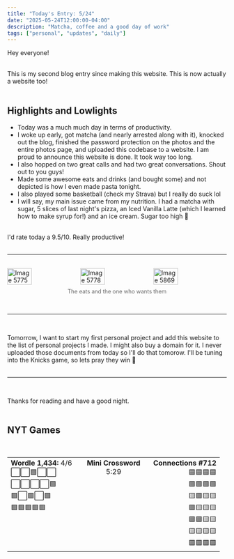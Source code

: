 ```yaml
---
title: "Today's Entry: 5/24"
date: "2025-05-24T12:00:00-04:00"
description: "Matcha, coffee and a good day of work"
tags: ["personal", "updates", "daily"]
---
```


Hey everyone\!
<br />
<br />

This is my second blog entry since making this website. This is now actually a website too\!
<br />
<br />

## **Highlights and Lowlights** <br />

* Today was a much much day in terms of productivity.  
* I woke up early, got matcha (and nearly arrested along with it), knocked out the blog, finished the password protection on the photos and the entire photos page, and uploaded this codebase to a website. I am proud to announce this website is done. It took way too long.  
* I also hopped on two great calls and had two great conversations. Shout out to you guys\!  
* Made some awesome eats and drinks (and bought some) and not depicted is how I even made pasta tonight.  
* I also played some basketball (check my Strava) but I really do suck lol
* I will say, my main issue came from my nutrition. I had a matcha with sugar, 5 slices of last night's pizza, an Iced Vanilla Latte (which I learned how to make syrup for!) and an ice cream. Sugar too high 😬

<br />
I'd rate today a 9.5/10. Really productive! <br />
<br />

---
<br />
<div style="display: flex; gap: 0;">
<img src="/photos/IMG_5775.JPG" alt="Image 5775" style="width: 33.33%; height: auto;" />
<img src="/photos/IMG_5778.JPG" alt="Image 5778" style="width: 33.33%; height: auto;" />
<img src="/photos/IMG_5869.JPG" alt="Image 5869" style="width: 33.33%; height: auto;" />
</div>
<p style="text-align: center; font-size: 0.9em; color: #666; margin-top: 8px;">The eats and the one who wants them</p>
<br />

---
<br />

Tomorrow, I want to start my first personal project and add this website to the list of personal projects I made. I might also buy a domain for it. I never uploaded those documents from today so I'll do that tomorow. I'll be tuning into the Knicks game, so lets pray they win 🙏
<br />
<br />

---
<br />

Thanks for reading and have a good night.
<br />
<br/>
## **NYT Games**

<br />
<table width="100%" cellspacing="0" cellpadding="0" style="white-space: nowrap;">
<tr>
<td width="33%" align="left" style="vertical-align: top;"><strong>Wordle 1,434:</strong> 4/6<br>⬜⬜🟩⬜⬜<br>⬜⬜⬜⬜🟩 <br>🟩⬜🟩⬜🟩<br>🟩🟩🟩🟩🟩</td>
<td width="33%" style="text-align: center; vertical-align: top;"><strong>Mini Crossword</strong><br>5:29</td>
<td width="33%" align="right" style="vertical-align: top;"><strong>Connections #712</strong><br>🟦🟦🟦🟦<br>🟩🟩🟩🟩<br>🟨🟪🟨🟨<br>🟪🟨🟨🟨<br>🟪🟪🟨🟨<br>🟨🟨🟨🟨<br>🟪🟪🟪🟪</td>
</tr>
</table>


